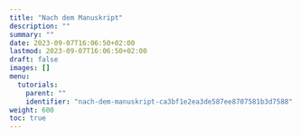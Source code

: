 ```yaml
---
title: "Nach dem Manuskript"
description: ""
summary: ""
date: 2023-09-07T16:06:50+02:00
lastmod: 2023-09-07T16:06:50+02:00
draft: false
images: []
menu:
  tutorials:
    parent: ""
    identifier: "nach-dem-manuskript-ca3bf1e2ea3de587ee8707581b3d7588"
weight: 600
toc: true
---
```

